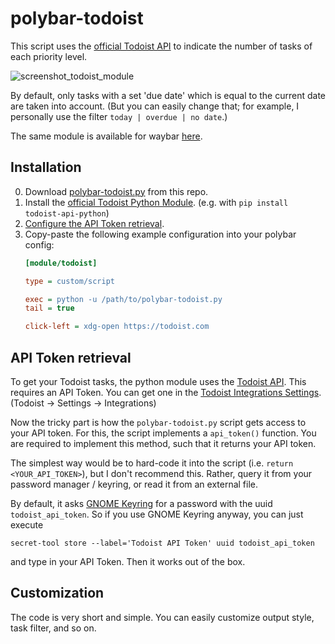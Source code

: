 # polybar-todoist

This script uses the [official Todoist API](https://developer.todoist.com/) to indicate the number of tasks of each priority level.

![screenshot_todoist_module](screenshots/module.png)

By default, only tasks with a set 'due date' which is equal to the current date are taken into account. (But you can easily change that; for example, I personally use the filter `today | overdue | no date`.)

The same module is available for waybar [here](https://github.com/jbirnick/waybar-todoist).

## Installation

0. Download [polybar-todoist.py](https://raw.githubusercontent.com/jbirnick/polybar-todoist/master/polybar-todoist.py) from this repo.
1. Install the [official Todoist Python Module](https://github.com/Doist/todoist-api-python). (e.g. with `pip install todoist-api-python`)
2. [Configure the API Token retrieval](#api-token-retrieval).
3. Copy-paste the following example configuration into your polybar config:
   ```ini
   [module/todoist]

   type = custom/script

   exec = python -u /path/to/polybar-todoist.py
   tail = true

   click-left = xdg-open https://todoist.com
   ```

## API Token retrieval

To get your Todoist tasks, the python module uses the [Todoist API](https://developer.todoist.com/). This requires an API Token.
You can get one in the [Todoist Integrations Settings](https://todoist.com/prefs/integrations). (Todoist -> Settings -> Integrations)

Now the tricky part is how the `polybar-todoist.py` script gets access to your API token. For this, the script implements a `api_token()` function.
You are required to implement this method, such that it returns your API token.

The simplest way would be to hard-code it into the script (i.e. `return <YOUR_API_TOKEN>`), but I don't recommend this.
Rather, query it from your password manager / keyring, or read it from an external file.

By default, it asks [GNOME Keyring](https://wiki.archlinux.org/index.php/GNOME/Keyring) for a password with the uuid `todoist_api_token`. So if you use GNOME Keyring anyway, you can just execute
```
secret-tool store --label='Todoist API Token' uuid todoist_api_token
```
and type in your API Token. Then it works out of the box.

## Customization

The code is very short and simple. You can easily customize output style, task filter, and so on.
